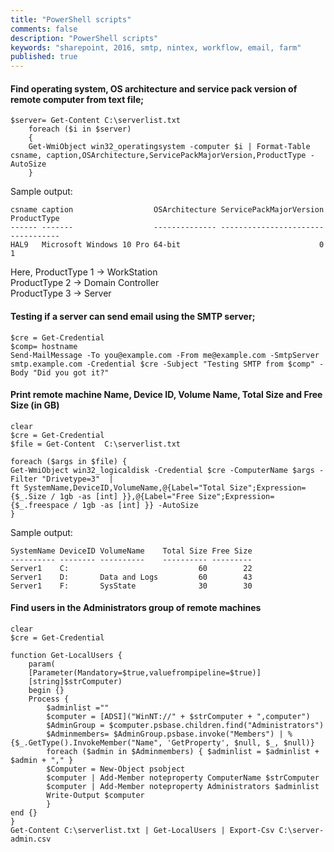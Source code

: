 ```yaml
---
title: "PowerShell scripts"
comments: false
description: "PowerShell scripts"
keywords: "sharepoint, 2016, smtp, nintex, workflow, email, farm"
published: true
---
```

#### Find operating system, OS architecture and service pack version of remote computer from text file;

```
$server= Get-Content C:\serverlist.txt
    foreach ($i in $server)
    {
    Get-WmiObject win32_operatingsystem -computer $i | Format-Table csname, caption,OSArchitecture,ServicePackMajorVersion,ProductType -AutoSize
    }
```
Sample output:
```
csname caption                  OSArchitecture ServicePackMajorVersion ProductType
------ -------                  -------------- ----------------------- -----------
HAL9   Microsoft Windows 10 Pro 64-bit                               0           1
```
Here,
ProductType 1 -> WorkStation  
ProductType 2 -> Domain Controller  
ProductType 3 -> Server


#### Testing if a server can send email using the SMTP server;
```
$cre = Get-Credential
$comp= hostname
Send-MailMessage -To you@example.com -From me@example.com -SmtpServer smtp.example.com -Credential $cre -Subject "Testing SMTP from $comp" -Body "Did you got it?"
```

#### Print remote machine Name, Device ID, Volume Name, Total Size and Free Size (in GB)
```
clear 
$cre = Get-Credential
$file = Get-Content  C:\serverlist.txt
 
foreach ($args in $file) { 
Get-WmiObject win32_logicaldisk -Credential $cre -ComputerName $args -Filter "Drivetype=3"  |  
ft SystemName,DeviceID,VolumeName,@{Label="Total Size";Expression={$_.Size / 1gb -as [int] }},@{Label="Free Size";Expression={$_.freespace / 1gb -as [int] }} -AutoSize 
}
```

Sample output:
```
SystemName DeviceID VolumeName    Total Size Free Size
---------- -------- ----------    ---------- ---------
Server1    C:                             60        22
Server1    D:       Data and Logs         60        43
Server1    F:       SysState              30        30
```

#### Find users in the Administrators group of remote machines
```
clear 
$cre = Get-Credential 

function Get-LocalUsers { 
    param( 
    [Parameter(Mandatory=$true,valuefrompipeline=$true)] 
    [string]$strComputer) 
    begin {} 
    Process { 
        $adminlist ="" 
        $computer = [ADSI]("WinNT://" + $strComputer + ",computer") 
        $AdminGroup = $computer.psbase.children.find("Administrators") 
        $Adminmembers= $AdminGroup.psbase.invoke("Members") | %{$_.GetType().InvokeMember("Name", 'GetProperty', $null, $_, $null)} 
        foreach ($admin in $Adminmembers) { $adminlist = $adminlist + $admin + "," } 
        $Computer = New-Object psobject 
        $computer | Add-Member noteproperty ComputerName $strComputer 
        $computer | Add-Member noteproperty Administrators $adminlist 
        Write-Output $computer
        } 
end {} 
} 
Get-Content C:\serverlist.txt | Get-LocalUsers | Export-Csv C:\server-admin.csv
```


